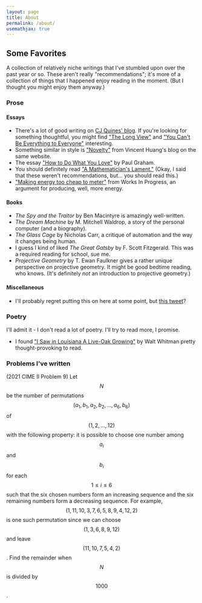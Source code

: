 ```yaml
---
layout: page
title: About
permalink: /about/
usemathjax: true
---
```


## Some Favorites

A collection of relatively niche writings that I've stumbled upon over the past year or so. These aren't really "recommendations"; it's more of a collection of things that I happened enjoy reading in the moment. (But I thought you might enjoy them anyway.)

### Prose

#### Essays

- There's a lot of good writing on [CJ Quines' blog](https://mitadmissions.org/blogs/author/cjq/). If you're looking for something thoughtful, you might find ["The Long View"](https://mitadmissions.org/blogs/entry/the-long-view/) and ["You Can't Be Everything to Everyone"](https://mitadmissions.org/blogs/entry/you-cant-be-everything-to-everyone/) interesting.
- Something similar in style is ["Novelty"](https://mitadmissions.org/blogs/entry/novelty/) from Vincent Huang's blog on the same website.
- The essay ["How to Do What You Love"](http://www.paulgraham.com/love.html) by Paul Graham.
- You should definitely read ["A Mathematician's Lament."](https://ia800406.us.archive.org/19/items/AMathematiciansLament/A_Mathematicians_Lament.pdf) (Okay, I said that these weren't recommendations, but... you should read this.)
- ["Making energy too cheap to meter"](https://worksinprogress.co/issue/making-energy-too-cheap-to-meter) from Works In Progress, an argument for producing, well, more energy.

#### Books

- *The Spy and the Traitor* by Ben Macintyre is amazingly well-written.
- *The Dream Machine* by M. Mitchell Waldrop, a story of the personal computer (and a biography).
- *The Glass Cage* by Nicholas Carr, a critique of automation and the way it changes being human.
- I guess I kind of liked *The Great Gatsby* by F. Scott Fitzgerald. This was a required reading for school, sue me.
- *Projective Geometry* by T. Ewan Faulkner gives a rather unique perspective on projective geometry. It might be good bedtime reading, who knows. (It's definitely *not* an introduction to projective geometry.) 

#### Miscellaneous

- I'll probably regret putting this on here at some point, but [this tweet](https://twitter.com/collision/status/1529452415346302976)?

### Poetry

I'll admit it - I don't read a lot of poetry. I'll try to read more, I promise.

- I found ["I Saw in Louisiana A Live-Oak Growing"](https://www.poetryfoundation.org/poems/45471/i-saw-in-louisiana-a-live-oak-growing) by Walt Whitman pretty thought-provoking to read.

[jekyll-organization]: https://github.com/jekyll

### Problems I've written
(2021 CIME II Problem 9) Let $$N$$ be the number of permutations $$(a_1,b_1,a_2,b_2,\ldots,a_6,b_6)$$ of $$(1,2,\ldots,12)$$ with the following property: it is possible to choose one number among $$a_i$$ and $$b_i$$ for each $$1\le i\le6$$ such that the six chosen numbers form an increasing sequence and the six remaining numbers form a decreasing sequence. For example, $$(1,11,10,3,7,6,5,8,9,4,12,2)$$ is one such permutation since we can choose $$(1,3,6,8,9,12)$$ and leave $$(11,10,7,5,4,2)$$. Find the remainder when $$N$$ is divided by $$1000$$.
